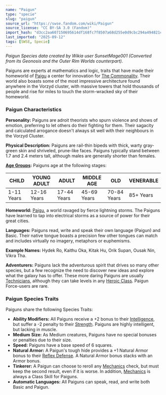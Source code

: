 ```yaml
---
name: "Paigun"
type: "specie"
slug: "paigun"
source_url: "https://swse.fandom.com/wiki/Paigun"
source_license: "CC BY-SA 3.0 (Fandom)"
import_hash: "d3cc2aa607150695614df168fc7f8507a68d255e0d9cbc294a494821c12e0190"
last_imported: "2025-09-12"
tags: [SWSE, Specie]
---
```

*Paigun Species data created by Wikia user SunsetMage001 (Converted from its Geonosis and the Outer Rim Worlds counterpart).*

Paiguns are experts at mathematics and logic, traits that have made their homeworld of [Paigu](https://swse.fandom.com/wiki/Paigu) a center for innovation for [The Commonality](https://swse.fandom.com/wiki/The_Commonality). Their world also boasts some of the most impressive architecture found anywhere in the Vorzyd cluster, with massive towers that hold thousands of people and rise for miles to touch the storm-wracked sky of their homeworld.
### Paigun Characteristics
**Personality:** Paiguns are adroit theorists who spurn violence and shows of emotion, preferring to let others do their fighting for them. Their sagacity and calculated arrogance doesn't always sit well with their neighbours in the Vorzyd Cluster.

**Physical Description:** Paiguns are rail-thin bipeds with thick, warty gray-green skin and shriveled, prune-like faces. Paiguns typically stand between 1.7 and 2.4 meters tall, although males are generally shorter than females.

**[Age Groups](https://swse.fandom.com/wiki/Age_Groups):** Paiguns age at the following stages:

| CHILD | YOUNG ADULT | ADULT | MIDDLE AGE | OLD | VENERABLE |
| --- | --- | --- | --- | --- | --- |
| 1-11 Years | 12-16 Years | 17-44 Years | 45-69 Years | 70-84 Years | 85+ Years |

**Homeworld:** [Paigu](https://swse.fandom.com/wiki/Paigu), a world ravaged by fierce lightning storms. The Paiguns have learned to tap into electrical storms as a source of power for their great cities.

**Languages:** Paiguns read, write and speak their own language (Paigun) and Basic. Their native tongue boasts a precision few other tongues can match and includes virtually no imagery, metaphors or euphemisms.

**Example Names:** Hydek Ro, Kaithu Oka, Kitak Hu, Orik Supan, Ousak Nin, Vikra Tha.

**Adventurers:** Paiguns lack the adventurous spirit that drives so many other species, but a few recognize the need to discover new ideas and explore what the galaxy has to offer. These more daring Paiguns are usually [Technicians](https://swse.fandom.com/wiki/Technicians), although they can take levels in any [Heroic Class](https://swse.fandom.com/wiki/Heroic_Class). Paigun Force-users are rare.
### Paigun Species Traits
Paiguns share the following Species Traits:

- **Ability Modifiers:** All Paiguns receive a +2 bonus to their [Intelligence](https://swse.fandom.com/wiki/Intelligence), but suffer a -2 penalty to their [Strength](https://swse.fandom.com/wiki/Strength). Paiguns are highly intelligent, but lacking in muscle.
- **Medium** **Size:** As Medium creatures, Paiguns have no special bonuses or penalties due to their size.
- **Speed:** Paiguns have a base speed of 6 squares.
- **Natural Armor:** A Paigun's tough hide provides a +1 Natural Armor bonus to their [Reflex Defense](https://swse.fandom.com/wiki/Reflex_Defense). A Natural Armor bonus stacks with an Armor bonus.
- **Tinkerer:** A Paigun can choose to reroll any [Mechanics](https://swse.fandom.com/wiki/Mechanics) check, but must keep the second result, even if it is worse. In addition, [Mechanics](https://swse.fandom.com/wiki/Mechanics) is always a Class Skill for Paiguns.
- **Automatic Languages:** All Paiguns can speak, read, and write both Basic and Paigun.